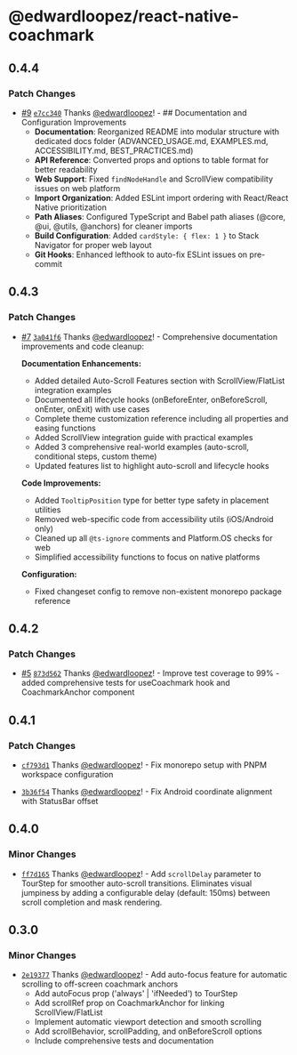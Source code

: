 # @edwardloopez/react-native-coachmark

## 0.4.4

### Patch Changes

- [#9](https://github.com/edwardloopez/react-native-coachmark/pull/9) [`e7cc340`](https://github.com/edwardloopez/react-native-coachmark/commit/e7cc34008b9cb20d69eff35b1e3c3cf096f8ff10) Thanks [@edwardloopez](https://github.com/edwardloopez)! - ## Documentation and Configuration Improvements
  - **Documentation**: Reorganized README into modular structure with dedicated docs folder (ADVANCED_USAGE.md, EXAMPLES.md, ACCESSIBILITY.md, BEST_PRACTICES.md)
  - **API Reference**: Converted props and options to table format for better readability
  - **Web Support**: Fixed `findNodeHandle` and ScrollView compatibility issues on web platform
  - **Import Organization**: Added ESLint import ordering with React/React Native prioritization
  - **Path Aliases**: Configured TypeScript and Babel path aliases (@core, @ui, @utils, @anchors) for cleaner imports
  - **Build Configuration**: Added `cardStyle: { flex: 1 }` to Stack Navigator for proper web layout
  - **Git Hooks**: Enhanced lefthook to auto-fix ESLint issues on pre-commit

## 0.4.3

### Patch Changes

- [#7](https://github.com/edwardloopez/react-native-coachmark/pull/7) [`3a041f6`](https://github.com/edwardloopez/react-native-coachmark/commit/3a041f63fa76df498b09e4930ea32d4ffd63e2ed) Thanks [@edwardloopez](https://github.com/edwardloopez)! - Comprehensive documentation improvements and code cleanup:

  **Documentation Enhancements:**
  - Added detailed Auto-Scroll Features section with ScrollView/FlatList integration examples
  - Documented all lifecycle hooks (onBeforeEnter, onBeforeScroll, onEnter, onExit) with use cases
  - Complete theme customization reference including all properties and easing functions
  - Added ScrollView integration guide with practical examples
  - Added 3 comprehensive real-world examples (auto-scroll, conditional steps, custom theme)
  - Updated features list to highlight auto-scroll and lifecycle hooks

  **Code Improvements:**
  - Added `TooltipPosition` type for better type safety in placement utilities
  - Removed web-specific code from accessibility utils (iOS/Android only)
  - Cleaned up all `@ts-ignore` comments and Platform.OS checks for web
  - Simplified accessibility functions to focus on native platforms

  **Configuration:**
  - Fixed changeset config to remove non-existent monorepo package reference

## 0.4.2

### Patch Changes

- [#5](https://github.com/edwardloopez/react-native-coachmark/pull/5) [`873d562`](https://github.com/edwardloopez/react-native-coachmark/commit/873d562171de5bf93463d96f2346c94676949f62) Thanks [@edwardloopez](https://github.com/edwardloopez)! - Improve test coverage to 99% - added comprehensive tests for useCoachmark hook and CoachmarkAnchor component

## 0.4.1

### Patch Changes

- [`cf793d1`](https://github.com/edwardloopez/react-native-coachmark/commit/cf793d1d652cba4bbbd53bb9bfa8d970144d507f) Thanks [@edwardloopez](https://github.com/edwardloopez)! - Fix monorepo setup with PNPM workspace configuration

- [`3b36f54`](https://github.com/edwardloopez/react-native-coachmark/commit/3b36f5498c7999c675059d3129aa0ff565a1cd37) Thanks [@edwardloopez](https://github.com/edwardloopez)! - Fix Android coordinate alignment with StatusBar offset

## 0.4.0

### Minor Changes

- [`ff7d165`](https://github.com/edwardloopez/react-native-coachmark/commit/ff7d16512a10ddf9cb27176759d93046c20ee4b1) Thanks [@edwardloopez](https://github.com/edwardloopez)! - Add `scrollDelay` parameter to TourStep for smoother auto-scroll transitions. Eliminates visual jumpiness by adding a configurable delay (default: 150ms) between scroll completion and mask rendering.

## 0.3.0

### Minor Changes

- [`2e19377`](https://github.com/edwardloopez/react-native-coachmark/commit/2e19377cfb536e5d136930639ca3f92e7f1612a6) Thanks [@edwardloopez](https://github.com/edwardloopez)! - Add auto-focus feature for automatic scrolling to off-screen coachmark anchors
  - Add autoFocus prop ('always' | 'ifNeeded') to TourStep
  - Add scrollRef prop on CoachmarkAnchor for linking ScrollView/FlatList
  - Implement automatic viewport detection and smooth scrolling
  - Add scrollBehavior, scrollPadding, and onBeforeScroll options
  - Include comprehensive tests and documentation
